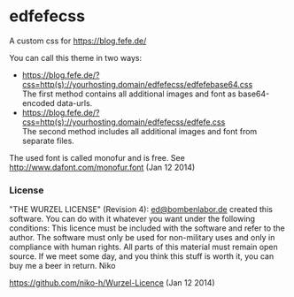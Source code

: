 edfefecss
=========

A custom css for <https://blog.fefe.de/>

You can call this theme in two ways:
* <https://blog.fefe.de/?css=http(s)://yourhosting.domain/edfefecss/edfefebase64.css><br>
  The first method contains all additional images and font as base64-encoded data-urls.
* <https://blog.fefe.de/?css=http(s)://yourhosting.domain/edfefecss/edfefe.css><br>
  The second method includes all additional images and font from separate files.

The used font is called monofur and is free. See <http://www.dafont.com/monofur.font> (Jan 12 2014)

### License

"THE WURZEL LICENSE" (Revision 4): ed@bombenlabor.de created this software. 
You can do with it whatever you want under the following conditions: 
This licence must be included with the software and refer to the author. 
The software must only be used for non-military uses and only in compliance 
with human rights. All parts of this material must remain open source. 
If we meet some day, and you think this stuff is worth it, 
you can buy me a beer in return. Niko

<https://github.com/niko-h/Wurzel-Licence> (Jan 12 2014)

